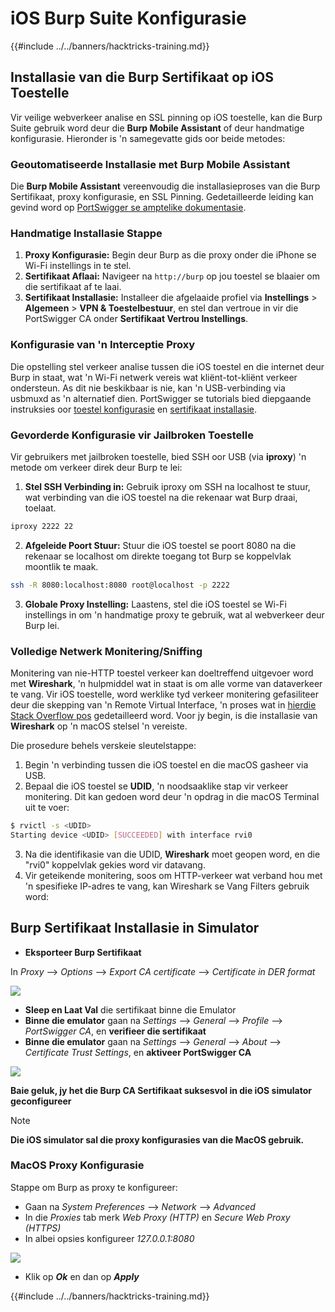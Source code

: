 # iOS Burp Suite Konfigurasie

{{#include ../../banners/hacktricks-training.md}}

## Installasie van die Burp Sertifikaat op iOS Toestelle

Vir veilige webverkeer analise en SSL pinning op iOS toestelle, kan die Burp Suite gebruik word deur die **Burp Mobile Assistant** of deur handmatige konfigurasie. Hieronder is 'n samegevatte gids oor beide metodes:

### Geoutomatiseerde Installasie met Burp Mobile Assistant

Die **Burp Mobile Assistant** vereenvoudig die installasieproses van die Burp Sertifikaat, proxy konfigurasie, en SSL Pinning. Gedetailleerde leiding kan gevind word op [PortSwigger se amptelike dokumentasie](https://portswigger.net/burp/documentation/desktop/tools/mobile-assistant/installing).

### Handmatige Installasie Stappe

1. **Proxy Konfigurasie:** Begin deur Burp as die proxy onder die iPhone se Wi-Fi instellings in te stel.
2. **Sertifikaat Aflaai:** Navigeer na `http://burp` op jou toestel se blaaier om die sertifikaat af te laai.
3. **Sertifikaat Installasie:** Installeer die afgelaaide profiel via **Instellings** > **Algemeen** > **VPN & Toestelbestuur**, en stel dan vertroue in vir die PortSwigger CA onder **Sertifikaat Vertrou Instellings**.

### Konfigurasie van 'n Interceptie Proxy

Die opstelling stel verkeer analise tussen die iOS toestel en die internet deur Burp in staat, wat 'n Wi-Fi netwerk vereis wat kliënt-tot-kliënt verkeer ondersteun. As dit nie beskikbaar is nie, kan 'n USB-verbinding via usbmuxd as 'n alternatief dien. PortSwigger se tutorials bied diepgaande instruksies oor [toestel konfigurasie](https://support.portswigger.net/customer/portal/articles/1841108-configuring-an-ios-device-to-work-with-burp) en [sertifikaat installasie](https://support.portswigger.net/customer/portal/articles/1841109-installing-burp-s-ca-certificate-in-an-ios-device).

### Gevorderde Konfigurasie vir Jailbroken Toestelle

Vir gebruikers met jailbroken toestelle, bied SSH oor USB (via **iproxy**) 'n metode om verkeer direk deur Burp te lei:

1.  **Stel SSH Verbinding in:** Gebruik iproxy om SSH na localhost te stuur, wat verbinding van die iOS toestel na die rekenaar wat Burp draai, toelaat.

```bash
iproxy 2222 22
```

2.  **Afgeleide Poort Stuur:** Stuur die iOS toestel se poort 8080 na die rekenaar se localhost om direkte toegang tot Burp se koppelvlak moontlik te maak.

```bash
ssh -R 8080:localhost:8080 root@localhost -p 2222
```

3.  **Globale Proxy Instelling:** Laastens, stel die iOS toestel se Wi-Fi instellings in om 'n handmatige proxy te gebruik, wat al webverkeer deur Burp lei.

### Volledige Netwerk Monitering/Sniffing

Monitering van nie-HTTP toestel verkeer kan doeltreffend uitgevoer word met **Wireshark**, 'n hulpmiddel wat in staat is om alle vorme van dataverkeer te vang. Vir iOS toestelle, word werklike tyd verkeer monitering gefasiliteer deur die skepping van 'n Remote Virtual Interface, 'n proses wat in [hierdie Stack Overflow pos](https://stackoverflow.com/questions/9555403/capturing-mobile-phone-traffic-on-wireshark/33175819#33175819) gedetailleerd word. Voor jy begin, is die installasie van **Wireshark** op 'n macOS stelsel 'n vereiste.

Die prosedure behels verskeie sleutelstappe:

1. Begin 'n verbinding tussen die iOS toestel en die macOS gasheer via USB.
2. Bepaal die iOS toestel se **UDID**, 'n noodsaaklike stap vir verkeer monitering. Dit kan gedoen word deur 'n opdrag in die macOS Terminal uit te voer:
```bash
$ rvictl -s <UDID>
Starting device <UDID> [SUCCEEDED] with interface rvi0
```
3. Na die identifikasie van die UDID, **Wireshark** moet geopen word, en die "rvi0" koppelvlak gekies word vir datavang.
4. Vir geteikende monitering, soos om HTTP-verkeer wat verband hou met 'n spesifieke IP-adres te vang, kan Wireshark se Vang Filters gebruik word:

## Burp Sertifikaat Installasie in Simulator

- **Eksporteer Burp Sertifikaat**

In _Proxy_ --> _Options_ --> _Export CA certificate_ --> _Certificate in DER format_

![](<../../images/image (534).png>)

- **Sleep en Laat Val** die sertifikaat binne die Emulator
- **Binne die emulator** gaan na _Settings_ --> _General_ --> _Profile_ --> _PortSwigger CA_, en **verifieer die sertifikaat**
- **Binne die emulator** gaan na _Settings_ --> _General_ --> _About_ --> _Certificate Trust Settings_, en **aktiveer PortSwigger CA**

![](<../../images/image (1048).png>)

**Baie geluk, jy het die Burp CA Sertifikaat suksesvol in die iOS simulator geconfigureer**

> [!NOTE]
> **Die iOS simulator sal die proxy konfigurasies van die MacOS gebruik.**

### MacOS Proxy Konfigurasie

Stappe om Burp as proxy te konfigureer:

- Gaan na _System Preferences_ --> _Network_ --> _Advanced_
- In die _Proxies_ tab merk _Web Proxy (HTTP)_ en _Secure Web Proxy (HTTPS)_
- In albei opsies konfigureer _127.0.0.1:8080_

![](<../../images/image (431).png>)

- Klik op _**Ok**_ en dan op _**Apply**_


{{#include ../../banners/hacktricks-training.md}}
